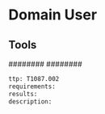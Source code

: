 # Domain User

## Tools
########
########

```meta
ttp: T1087.002
requirements:
results: 
description: 
```